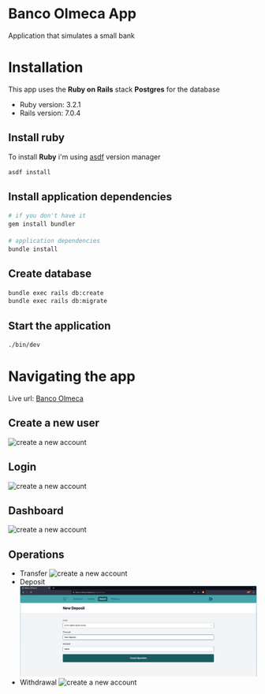 # Banco Olmeca App
Application that simulates a small bank

# Installation

This app uses the **Ruby on Rails** stack **Postgres** for the database

 - Ruby version: 3.2.1
 - Rails version: 7.0.4

## Install ruby
To install **Ruby** i'm using [asdf](https://asdf-vm.com/guide/getting-started.html) version manager
```sh
asdf install
```
## Install application dependencies
```sh
# if you don't have it
gem install bundler

# application dependencies
bundle install
```

## Create database
```sh
bundle exec rails db:create
bundle exec rails db:migrate
```
## Start the application
```sh
./bin/dev
```

# Navigating the app

Live url: [Banco Olmeca](https://banco-olmeca.waxave.cc/)
## Create a new user

![create a new account](./images/account-creation.png)
## Login

![create a new account](./images/login.png)
## Dashboard

![create a new account](./images/dashboard.png)
## Operations

 - Transfer
![create a new account](./images/transfer.png)
 - Deposit
![create a new account](./images/deposit.png)
 - Withdrawal
![create a new account](./images/withdrawal.png)
